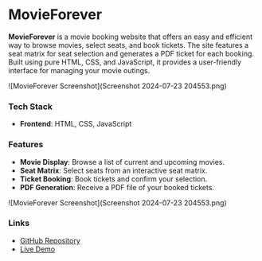 # MovieForever

**MovieForever** is a movie booking website that offers an easy and efficient way to browse movies, select seats, and book tickets. The site features a seat matrix for seat selection and generates a PDF ticket for each booking. Built using pure HTML, CSS, and JavaScript, it provides a user-friendly interface for managing your movie outings.

![MovieForever Screenshot](Screenshot 2024-07-23 204553.png)

### Tech Stack

- **Frontend**: HTML, CSS, JavaScript

### Features

- **Movie Display**: Browse a list of current and upcoming movies.
- **Seat Matrix**: Select seats from an interactive seat matrix.
- **Ticket Booking**: Book tickets and confirm your selection.
- **PDF Generation**: Receive a PDF file of your booked tickets.

![MovieForever Screenshot](Screenshot 2024-07-23 204553.png)

### Links

- [GitHub Repository](your-github-link)
- [Live Demo](your-live-demo-link)
